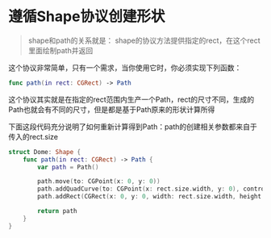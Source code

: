 # 遵循Shape协议创建形状

> shape和path的关系就是： shape的协议方法提供指定的rect，在这个rect里面绘制path并返回
> 

这个协议非常简单，只有一个需求，当你使用它时，你必须实现下列函数：

```swift
func path(in rect: CGRect) -> Path
```

这个协议其实就是在指定的rect范围内生产一个Path，rect的尺寸不同，生成的Path也就会有不同的尺寸，但是都是基于Path原来的形状计算所得

下面这段代码充分说明了如何重新计算得到Path：path的创建相关参数都来自于传入的rect.size

```swift
struct Dome: Shape {
    func path(in rect: CGRect) -> Path {
        var path = Path()

        path.move(to: CGPoint(x: 0, y: 0))
        path.addQuadCurve(to: CGPoint(x: rect.size.width, y: 0), control: CGPoint(x: rect.size.width/2, y: -(rect.size.width * 0.1)))
        path.addRect(CGRect(x: 0, y: 0, width: rect.size.width, height: rect.size.height))

        return path
    }
}
```